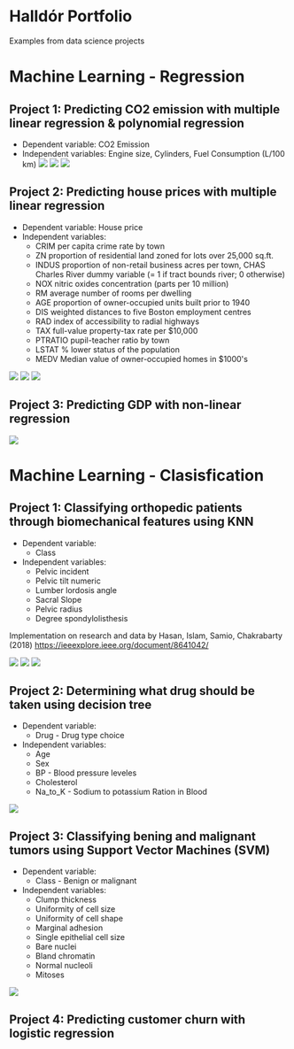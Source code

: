 # Halldór Portfolio
Examples from data science projects

# Machine Learning - Regression
## Project 1: Predicting CO2 emission with multiple linear regression & polynomial regression
* Dependent variable: CO2 Emission
* Independent variables: Engine size, Cylinders, Fuel Consumption (L/100 km)
![](/images/3DScatter_MR_CO2.png)
![](/images/Regression_MR_CO2.png)
![](/images/Poly_MR_CO2.png)

## Project 2: Predicting house prices with multiple linear regression
* Dependent variable: House price
* Independent variables: 
  * CRIM per capita crime rate by town 
  * ZN proportion of residential land zoned for lots over 25,000 sq.ft.
  * INDUS proportion of non-retail business acres per town, CHAS Charles River dummy variable (= 1 if tract bounds river; 0 otherwise)
  * NOX nitric oxides concentration (parts per 10 million)
  * RM average number of rooms per dwelling
  * AGE proportion of owner-occupied units built prior to 1940
  * DIS weighted distances to five Boston employment centres
  * RAD index of accessibility to radial highways
  * TAX full-value property-tax rate per $10,000
  * PTRATIO pupil-teacher ratio by town 
  * LSTAT % lower status of the population
  * MEDV Median value of owner-occupied homes in $1000's

![](/images/Heatmap_MR_Houseprice.png)
![](/images/Hex_MR_Houseprice.png)
![](/images/Regression_MR_Houseprice.png)

## Project 3: Predicting GDP with non-linear regression

![](/images/Non_MR_GDP.png)


# Machine Learning - Clasisfication
## Project 1: Classifying orthopedic patients through biomechanical features using KNN
* Dependent variable: 
   * Class
* Independent variables: 
   *  Pelvic incident
   *  Pelvic tilt numeric
   *  Lumber lordosis angle
   *  Sacral Slope
   *  Pelvic radius
   *  Degree spondylolisthesis

Implementation on research and data by Hasan, Islam, Samio, Chakrabarty (2018)
https://ieeexplore.ieee.org/document/8641042/

![](/images/Pairplot_KNN_Biomechanical.png)
![](/images/Accuracy_KNN_Biomechanical.png)
![](/images/Heatmap_KNN_Biomechanical.png)

## Project 2: Determining what drug should be taken using decision tree
* Dependent variable: 
   * Drug - Drug type choice
* Independent variables: 
   *  Age
   *  Sex
   *  BP - Blood pressure leveles
   *  Cholesterol
   *  Na_to_K - Sodium to potassium Ration in Blood

![](https://github.com/hallik95/Halldor_Portfolio/blob/main/images/Tree_DT_Drug.png)

## Project 3: Classifying bening and malignant tumors using Support Vector Machines (SVM)
* Dependent variable: 
   * Class	- Benign or malignant
* Independent variables: 
   *  Clump thickness
   *  Uniformity of cell size
   *  Uniformity of cell shape
   *  Marginal adhesion
   *  Single epithelial cell size
   *  Bare nuclei
   *  Bland chromatin
   *  Normal nucleoli
   *  Mitoses

![](https://github.com/hallik95/Halldor_Portfolio/blob/main/images/CM_SVM_Tumor.png)

## Project 4: Predicting customer churn with logistic regression


